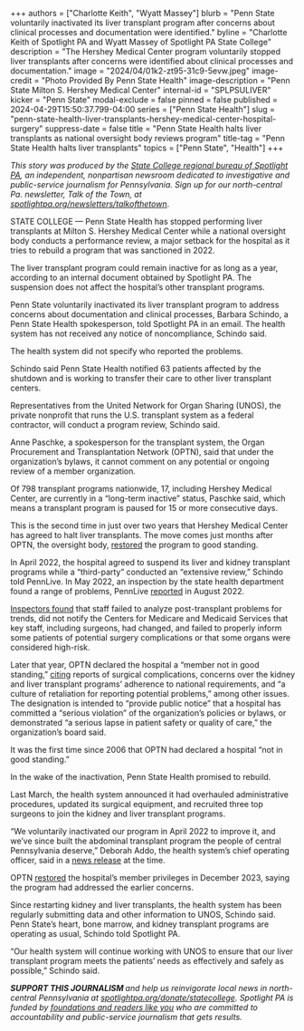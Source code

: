 +++
authors = ["Charlotte Keith", "Wyatt Massey"]
blurb = "Penn State voluntarily inactivated its liver transplant program after concerns about clinical processes and documentation were identified."
byline = "Charlotte Keith of Spotlight PA and Wyatt Massey of Spotlight PA State College"
description = "The Hershey Medical Center program voluntarily stopped liver transplants after concerns were identified about clinical processes and documentation."
image = "2024/04/01k2-zt95-31c9-5evw.jpeg"
image-credit = "Photo Provided By Penn State Health"
image-description = "Penn State Milton S. Hershey Medical Center"
internal-id = "SPLPSULIVER"
kicker = "Penn State"
modal-exclude = false
pinned = false
published = 2024-04-29T15:50:37.799-04:00
series = ["Penn State Health"]
slug = "penn-state-health-liver-transplants-hershey-medical-center-hospital-surgery"
suppress-date = false
title = "Penn State Health halts liver transplants as national oversight body reviews program"
title-tag = "Penn State Health halts liver transplants"
topics = ["Penn State", "Health"]
+++

<em>This story was produced by the </em><a href="https://www.spotlightpa.org/statecollege"><em>State College regional bureau of Spotlight PA</em></a><em>, an independent, nonpartisan newsroom dedicated to investigative and public-service journalism for Pennsylvania. Sign up for our north-central Pa. newsletter, Talk of the Town, at </em><a href="https://www.spotlightpa.org/newsletters/talkofthetown"><em>spotlightpa.org/newsletters/talkofthetown</em></a>.

STATE COLLEGE — Penn State Health has stopped performing liver transplants at Milton S. Hershey Medical Center while a national oversight body conducts a performance review, a major setback for the hospital as it tries to rebuild a program that was sanctioned in 2022.

The liver transplant program could remain inactive for as long as a year, according to an internal document obtained by Spotlight PA. The suspension does not affect the hospital’s other transplant programs.

Penn State voluntarily inactivated its liver transplant program to address concerns about documentation and clinical processes, Barbara Schindo, a Penn State Health spokesperson, told Spotlight PA in an email. The health system has not received any notice of noncompliance, Schindo said.

The health system did not specify who reported the problems.

<script src="https://www.spotlightpa.org/embed.js" async></script><div data-spl-embed-version="1" data-spl-src="https://www.spotlightpa.org/embeds/newsletter/?cta=Sign%20up%20for%20our%20new%20regional%20newsletter%2C%20%3Cb%3ETalk%20of%20the%20Town%3C%2Fb%3E%2C%20and%20get%20all%20the%20news%20and%20notes%20from%20State%20College%20and%20north-central%20PA.&button=Sign%20Up%20Now&preselect=state_college&eyebrow=DON'T%20MISS%20A%20BEAT"></div>

Schindo said Penn State Health notified 63 patients affected by the shutdown and is working to transfer their care to other liver transplant centers.

Representatives from the United Network for Organ Sharing (UNOS), the private nonprofit that runs the U.S. transplant system as a federal contractor, will conduct a program review, Schindo said.

Anne Paschke, a spokesperson for the transplant system, the Organ Procurement and Transplantation Network (OPTN), said that under the organization’s bylaws, it cannot comment on any potential or ongoing review of a member organization.

Of 798 transplant programs nationwide, 17, including Hershey Medical Center, are currently in a “long-term inactive” status, Paschke said, which means a transplant program is paused for 15 or more consecutive days.

This is the second time in just over two years that Hershey Medical Center has agreed to halt liver transplants. The move comes just months after OPTN, the oversight body, <a href="https://optn.transplant.hrsa.gov/news/optn-board-of-directors-releases-penn-state-milton-s-hershey-medical-center-from-member-not-in-good-standing/">restored</a> the program to good standing.

In April 2022, the hospital agreed to suspend its liver and kidney transplant programs while a “third-party” conducted an “extensive review,” Schindo told PennLive. In May 2022, an inspection by the state health department found a range of problems, PennLive <a href="https://www.pennlive.com/news/2022/08/kidney-and-liver-transplants-shut-down-at-penn-state-health-inspection-finds-multiple-problems.html">reported</a> in August 2022.

<a href="https://files.data.spotlightpa.org/uploads/01k2/zsq8/22.05.06-hmc-inspection-report.pdf">Inspectors found</a> that staff failed to analyze post-transplant problems for trends, did not notify the Centers for Medicare and Medicaid Services that key staff, including surgeons, had changed, and failed to properly inform some patients of potential surgery complications or that some organs were considered high-risk.

Later that year, OPTN declared the hospital a “member not in good standing,” <a href="https://optn.transplant.hrsa.gov/news/optn-board-declares-penn-state-milton-s-hershey-medical-center-a-member-not-in-good-standing/">citing</a> reports of surgical complications, concerns over the kidney and liver transplant programs’ adherence to national requirements, and “a culture of retaliation for reporting potential problems,” among other issues. The designation is intended to “provide public notice” that a hospital has committed a “serious violation” of the organization’s policies or bylaws, or demonstrated “a serious lapse in patient safety or quality of care,” the organization’s board said.

It was the first time since 2006 that OPTN had declared a hospital “not in good standing.”

<script src="https://www.spotlightpa.org/embed.js" async></script><div data-spl-embed-version="1" data-spl-src="https://www.spotlightpa.org/embeds/donate/"></div>

In the wake of the inactivation, Penn State Health promised to rebuild.

Last March, the health system announced it had overhauled administrative procedures, updated its surgical equipment, and recruited three top surgeons to join the kidney and liver transplant programs.

“We voluntarily inactivated our program in April 2022 to improve it, and we’ve since built the abdominal transplant program the people of central Pennsylvania deserve,” Deborah Addo, the health system’s chief operating officer, said in a <a href="https://pennstatehealthnews.org/2023/03/renowned-transplant-surgeons-lead-reactivation-of-penn-state-health-milton-s-hershey-medical-center-abdominal-organ-transplant-program/">news release</a> at the time.

OPTN <a href="https://optn.transplant.hrsa.gov/news/optn-board-of-directors-releases-penn-state-milton-s-hershey-medical-center-from-member-not-in-good-standing/">restored</a> the hospital’s member privileges in December 2023, saying the program had addressed the earlier concerns.

Since restarting kidney and liver transplants, the health system has been regularly submitting data and other information to UNOS, Schindo said. Penn State’s heart, bone marrow, and kidney transplant programs are operating as usual, Schindo told Spotlight PA.

“Our health system will continue working with UNOS to ensure that our liver transplant program meets the patients’ needs as effectively and safely as possible,” Schindo said.

<script src="https://www.spotlightpa.org/embed.js" async></script><div data-spl-embed-version="1" data-spl-src="https://www.spotlightpa.org/embeds/tips/?tip_text=Do%20you%20have%20a%20tip%20about%20Penn%20State%3F%20We%20want%20to%20hear%20from%20you."></div>

<strong><em>SUPPORT THIS JOURNALISM </em></strong><em>and help us reinvigorate local news in north-central Pennsylvania at </em><a href="https://www.spotlightpa.org/donate/statecollege"><em>spotlightpa.org/donate/statecollege</em></a><em>. Spotlight PA is funded by </em><a href="https://www.spotlightpa.org/support"><em>foundations and readers like you</em></a><em> who are committed to accountability and public-service journalism that gets results.</em>

